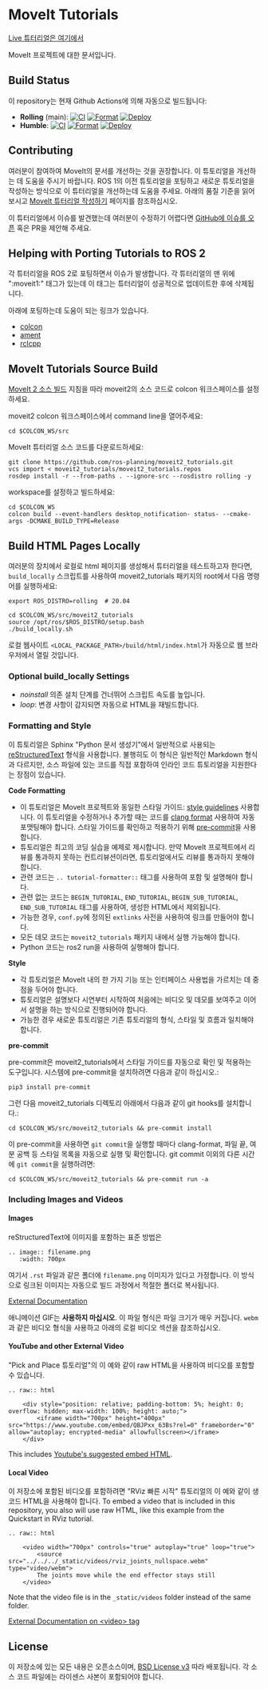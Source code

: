 # MoveIt Tutorials
[Live 튜터리얼은 여기에서](https://moveit.picknik.ai/)

MoveIt 프로젝트에 대한 문서입니다.

## Build Status

이 repository는 현재 Github Actions에 의해 자동으로 빌드됩니다:

- **Rolling** (main): [![CI](https://github.com/ros-planning/moveit2_tutorials/actions/workflows/ci.yaml/badge.svg?branch=main)](https://github.com/ros-planning/moveit2_tutorials/actions/workflows/ci.yaml?query=branch%3Amain) [![Format](https://github.com/ros-planning/moveit2_tutorials/actions/workflows/format.yml/badge.svg?branch=main)](https://github.com/ros-planning/moveit2_tutorials/actions/workflows/format.yml?query=branch%3Amain) [![Deploy](https://github.com/ros-planning/moveit2_tutorials/actions/workflows/deploy.yml/badge.svg?branch=main)](https://github.com/ros-planning/moveit2_tutorials/actions/workflows/deploy.yml?query=branch%3Amain)
- **Humble**: [![CI](https://github.com/ros-planning/moveit2_tutorials/actions/workflows/ci.yaml/badge.svg?branch=humble)](https://github.com/ros-planning/moveit2_tutorials/actions/workflows/ci.yaml?query=branch%3Ahumble) [![Format](https://github.com/ros-planning/moveit2_tutorials/actions/workflows/format.yml/badge.svg?branch=humble)](https://github.com/ros-planning/moveit2_tutorials/actions/workflows/format.yml?query=branch%3Ahumble) [![Deploy](https://github.com/ros-planning/moveit2_tutorials/actions/workflows/deploy.yml/badge.svg?branch=humble)](https://github.com/ros-planning/moveit2_tutorials/actions/workflows/deploy.yml?query=branch%3Ahumble)

## Contributing

여러분이 참여하여 MoveIt의 문서를 개선하는 것을 권장합니다. 이 튜토리얼을 개선하는 데 도움을 주시기 바랍니다. ROS 1의 이전 튜토리얼을 포팅하고 새로운 튜토리얼을 작성하는 방식으로 이 튜터리얼을 개선하는데 도움을 주세요. 아래의 품질 기준을 읽어보시고 [MoveIt 튜터리얼 작성하기](https://moveit.picknik.ai/main/doc/how_to_contribute/how_to_write_tutorials.html) 페이지를 참조하십시오.

이 튜터리얼에서 이슈를 발견했는데 여러분이 수정하기 어렵다면 [GitHub에 이슈를 오픈](https://github.com/ros-planning/moveit2_tutorials/issues/new) 혹은 PR을 제안해 주세요.

## Helping with Porting Tutorials to ROS 2

각 튜터리얼을 ROS 2로 포팅하면서 이슈가 발생합니다. 각 튜터리얼의 맨 위에 ":moveit1:" 태그가 있는데 이 태그는 튜터리얼이 성공적으로 업데이트한 후에 삭제됩니다.

아래에 포팅하는데 도움이 되는 링크가 있습니다.

* [colcon](https://colcon.readthedocs.io/en/released/user/how-to.html)
* [ament](https://index.ros.org/doc/ros2/Tutorials/Ament-CMake-Documentation/)
* [rclcpp](https://docs.ros2.org/latest/api/rclcpp/index.html)


## MoveIt Tutorials Source Build

[MoveIt 2 소스 빌드](https://moveit.ros.org/install-moveit2/source/) 지침을 따라 moveit2의 소스 코드로 colcon 워크스페이스를 설정하세요.

moveit2 colcon 워크스페이스에서 command line을 열어주세요:

    cd $COLCON_WS/src

MoveIt 튜터리얼 소스 코드를 다운로드하세요:

    git clone https://github.com/ros-planning/moveit2_tutorials.git
    vcs import < moveit2_tutorials/moveit2_tutorials.repos
    rosdep install -r --from-paths . --ignore-src --rosdistro rolling -y

workspace를 설정하고 빌드하세요:

    cd $COLCON_WS
    colcon build --event-handlers desktop_notification- status- --cmake-args -DCMAKE_BUILD_TYPE=Release

## Build HTML Pages Locally

여러분의 장치에서 로컬로 html 페이지를 생성해서 튜터리얼을 테스트하고자 한다면, ``build_locally`` 스크립트를 사용하여 moveit2_tutorials 패키지의 root에서 다음 명령어를 실행하세요:

    export ROS_DISTRO=rolling  # 20.04

    cd $COLCON_WS/src/moveit2_tutorials
    source /opt/ros/$ROS_DISTRO/setup.bash
    ./build_locally.sh

로컬 웹사이트 ``<LOCAL_PACKAGE_PATH>/build/html/index.html``가 자동으로 웹 브라우저에서 열릴 것입니다.

### Optional build_locally Settings

 - *noinstall* 의존 설치 단계를 건너뛰어 스크립트 속도를 높입니다.
 - *loop*: 변경 사항이 감지되면 자동으로 HTML을 재빌드합니다.

### Formatting and Style

이 튜토리얼은 Sphinx "Python 문서 생성기"에서 일반적으로 사용되는 [reStructuredText](http://www.sphinx-doc.org/en/stable/rest.html) 형식을 사용합니다. 불행히도 이 형식은 일반적인 Markdown 형식과 다르지만, 소스 파일에 있는 코드를 직접 포함하여 인라인 코드 튜토리얼을 지원한다는 장점이 있습니다.

**Code Formatting**

* 이 튜토리얼은 MoveIt 프로젝트와 동일한 스타일 가이드: [style guidelines](http://moveit.ros.org/documentation/contributing/code/) 사용합니다. 이 튜토리얼을 수정하거나 추가할 때는 코드를 [clang format](http://moveit.ros.org/documentation/contributing/code/) 사용하여 자동 포맷팅해야 합니다. 스타일 가이드를 확인하고 적용하기 위해 [pre-commit](https://pre-commit.com/)을 사용합니다.
* 튜토리얼은 최고의 코딩 실습을 예제로 제시합니다. 만약 MoveIt 프로젝트에서 리뷰를 통과하지 못하는 컨트리뷰션이라면, 튜토리얼에서도 리뷰를 통과하지 못해야 합니다.
* 관련 코드는 ``.. tutorial-formatter::`` 태그를 사용하여 포함 및 설명해야 합니다.
* 관련 없는 코드는 ``BEGIN_TUTORIAL``, ``END_TUTORIAL``, ``BEGIN_SUB_TUTORIAL``, ``END_SUB_TUTORIAL`` 태그를 사용하여, 생성한 HTML에서 제외됩니다.
* 가능한 경우, ``conf.py``에 정의된 ``extlinks`` 사전을 사용하여 링크를 만들어야 합니다.
* 모든 데모 코드는 ``moveit2_tutorials`` 패키지 내에서 실행 가능해야 합니다.
* Python 코드는 ros2 run을 사용하여 실행해야 합니다.

**Style**

* 각 튜토리얼은 MoveIt 내의 한 가지 기능 또는 인터페이스 사용법을 가르치는 데 중점을 두어야 합니다.
* 튜토리얼은 설명보다 시연부터 시작하여 처음에는 비디오 및 데모를 보여주고 이어서 설명을 하는 방식으로 진행되어야 합니다.
* 가능한 경우 새로운 튜토리얼은 기존 튜토리얼의 형식, 스타일 및 흐름과 일치해야 합니다.

**pre-commit**

pre-commit은 moveit2_tutorials에서 스타일 가이드를 자동으로 확인 및 적용하는 도구입니다. 시스템에 pre-commit을 설치하려면 다음과 같이 하십시오.:

    pip3 install pre-commit

그런 다음 moveit2_tutorials 디렉토리 아래에서 다음과 같이 git hooks를 설치합니다.:

    cd $COLCON_WS/src/moveit2_tutorials && pre-commit install

이 pre-commit을 사용하면 `git commit`을 실행할 때마다 clang-format, 파일 끝, 여분 공백 등 스타일 목록을 자동으로 실행 및 확인합니다. git commit 이외의 다른 시간에 `git commit`을 실행하려면:

    cd $COLCON_WS/src/moveit2_tutorials && pre-commit run -a

### Including Images and Videos
#### Images
reStructuredText에 이미지를 포함하는 표준 방법은
```
.. image:: filename.png
   :width: 700px
```

여기서 `.rst` 파일과 같은 폴더에 `filename.png` 이미지가 있다고 가정합니다. 이 방식으로 링크된 이미지는 자동으로 빌드 과정에서 적절한 폴더로 복사됩니다.

[External Documentation](https://sublime-and-sphinx-guide.readthedocs.io/en/latest/images.html)

애니메이션 GIF는 **사용하지 마십시오**. 이 파일 형식은 파일 크기가 매우 커집니다. `webm`과 같은 비디오 형식을 사용하고 아래의 로컬 비디오 섹션을 참조하십시오.

#### YouTube and other External Video
"Pick and Place 튜토리얼"의 이 예와 같이 raw HTML을 사용하여 비디오를 포함할 수 있습니다.
```
.. raw:: html

    <div style="position: relative; padding-bottom: 5%; height: 0; overflow: hidden; max-width: 100%; height: auto;">
        <iframe width="700px" height="400px" src="https://www.youtube.com/embed/QBJPxx_63Bs?rel=0" frameborder="0" allow="autoplay; encrypted-media" allowfullscreen></iframe>
    </div>
```
This includes [Youtube's suggested embed HTML](https://support.google.com/youtube/answer/171780?hl=en).

#### Local Video
이 저장소에 포함된 비디오를 포함하려면 "RViz 빠른 시작" 튜토리얼의 이 예와 같이 생코드 HTML을 사용해야 합니다.
To embed a video that is included in this repository, you also will use raw HTML, like this example from the Quickstart in RViz tutorial.

```
.. raw:: html

    <video width="700px" controls="true" autoplay="true" loop="true">
        <source src="../../../_static/videos/rviz_joints_nullspace.webm" type="video/webm">
        The joints move while the end effector stays still
    </video>
```

Note that the video file is in the `_static/videos` folder instead of the same folder.

[External Documentation on &lt;video&gt; tag](https://developer.mozilla.org/en-US/docs/Web/HTML/Element/video)

## License

이 저장소에 있는 모든 내용은 오픈소스이며, [BSD License v3](https://opensource.org/licenses/BSD-3-Clause) 따라 배포됩니다. 각 소스 코드 파일에는 라이센스 사본이 포함되어야 합니다.
